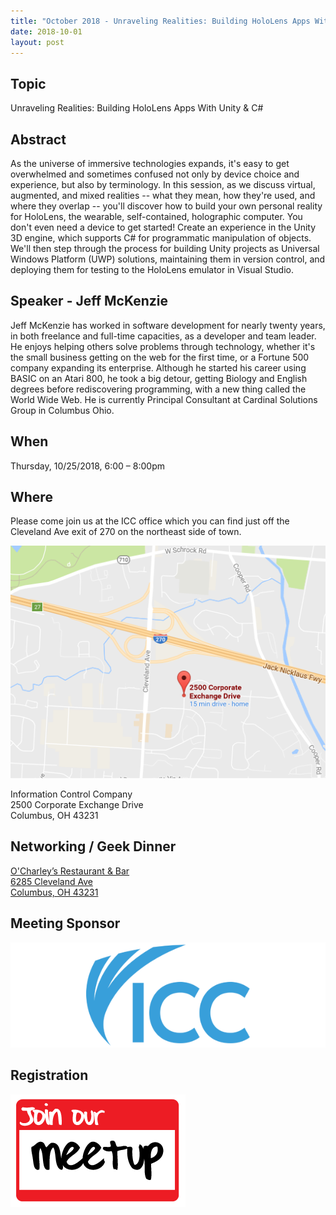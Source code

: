 ```yaml
---
title: "October 2018 - Unraveling Realities: Building HoloLens Apps With Unity & C#"
date: 2018-10-01
layout: post
---
```


## Topic

Unraveling Realities: Building HoloLens Apps With Unity & C#

## Abstract

As the universe of immersive technologies expands, it's easy to get overwhelmed and sometimes confused not only by device choice and experience, but also by terminology. In this session, as we discuss virtual, augmented, and mixed realities -- what they mean, how they're used, and where they overlap -- you'll discover how to build your own personal reality for HoloLens, the wearable, self-contained, holographic computer. You don't even need a device to get started! Create an experience in the Unity 3D engine, which supports C# for programmatic manipulation of objects. We'll then step through the process for building Unity projects as Universal Windows Platform (UWP) solutions, maintaining them in version control, and deploying them for testing to the HoloLens emulator in Visual Studio.

## Speaker - Jeff McKenzie

Jeff McKenzie has worked in software development for nearly twenty years, in both freelance and full-time capacities, as a developer and team leader. He enjoys helping others solve problems through technology, whether it's the small business getting on the web for the first time, or a Fortune 500 company expanding its enterprise. Although he started his career using BASIC on an Atari 800, he took a big detour, getting Biology and English degrees before rediscovering programming, with a new thing called the World Wide Web. He is currently Principal Consultant at Cardinal Solutions Group in Columbus Ohio.

## When

Thursday, 10/25/2018, 6:00 – 8:00pm

## Where

Please come join us at the ICC office which you can find just off the Cleveland Ave exit of 270 on the northeast side of town.

<a href="https://www.google.com/maps/place/2500+Corporate+Exchange+Dr,+Columbus,+OH+43231/"><img src="/images/maps/icc.png" alt="Google Map of 2500 Corporate Exchange Dr, Columbus, OH 43231"></a>

Information Control Company<br/>
2500 Corporate Exchange Drive<br/>
Columbus, OH 43231

## Networking / Geek Dinner

<a href="http://www.ocharleys.com/">O'Charley’s Restaurant & Bar</a><br/>
<a href="https://goo.gl/maps/dV27myYuraR2">6285 Cleveland Ave</a><br/>
<a href="https://goo.gl/maps/dV27myYuraR2">Columbus, OH 43231</a>

## Meeting Sponsor

[![ICC](/images/sponsors/icc_large.png)](https://www.icctechnology.com/)

## Registration

[![Join our Meetup Group](/images/joinmeetup.png)](https://www.meetup.com/Central-Ohio-NET-Developers-Group-CONDG/events/254249783/)
